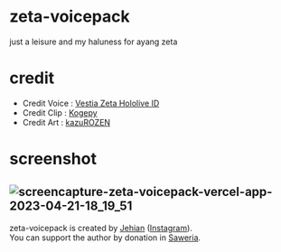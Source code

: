 # zeta-voicepack
just a leisure and my haluness for ayang zeta

# credit
- Credit Voice : <a href="https://twitter.com/vestiazeta" target="_blank">Vestia Zeta Hololive ID</a>
- Credit Clip : <a href="https://www.youtube.com/@Kogepy" target="_blank">Kogepy</a>
- Credit Art : <a href="https://twitter.com/kazu_rozen" target="_blank">kazuROZEN</a>

# screenshot
![screencapture-zeta-voicepack-vercel-app-2023-04-21-18_19_51](https://user-images.githubusercontent.com/55863992/233624116-bfe5a5ea-8c89-4f5e-8b0f-c0f5eca0b30c.png)
---

zeta-voicepack is created by [Jehian](https://jehianth.github.io/) ([Instagram](https://instagram.com/jehianth)). <br>
You can support the author by donation in [Saweria](https://saweria.co/jehianth).
